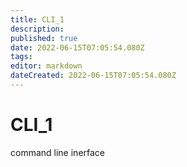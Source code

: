 ```yaml
---
title: CLI_1
description: 
published: true
date: 2022-06-15T07:05:54.080Z
tags: 
editor: markdown
dateCreated: 2022-06-15T07:05:54.080Z
---
```


# CLI_1
command line inerface

